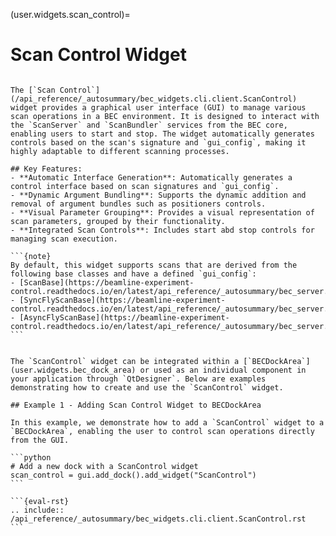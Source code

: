 (user.widgets.scan_control)=

# Scan Control Widget

````{tab} Overview

The [`Scan Control`](/api_reference/_autosummary/bec_widgets.cli.client.ScanControl) widget provides a graphical user interface (GUI) to manage various scan operations in a BEC environment. It is designed to interact with the `ScanServer` and `ScanBundler` services from the BEC core, enabling users to start and stop. The widget automatically generates controls based on the scan's signature and `gui_config`, making it highly adaptable to different scanning processes.

## Key Features:
- **Automatic Interface Generation**: Automatically generates a control interface based on scan signatures and `gui_config`.
- **Dynamic Argument Bundling**: Supports the dynamic addition and removal of argument bundles such as positioners controls.
- **Visual Parameter Grouping**: Provides a visual representation of scan parameters, grouped by their functionality.
- **Integrated Scan Controls**: Includes start abd stop controls for managing scan execution.

```{note}
By default, this widget supports scans that are derived from the following base classes and have a defined `gui_config`:
- [ScanBase](https://beamline-experiment-control.readthedocs.io/en/latest/api_reference/_autosummary/bec_server.scan_server.scans.ScanBase.html)
- [SyncFlyScanBase](https://beamline-experiment-control.readthedocs.io/en/latest/api_reference/_autosummary/bec_server.scan_server.scans.SyncFlyScanBase.html)
- [AsyncFlyScanBase](https://beamline-experiment-control.readthedocs.io/en/latest/api_reference/_autosummary/bec_server.scan_server.scans.AsyncFlyScanBase.html)
```
````

````{tab} Examples

The `ScanControl` widget can be integrated within a [`BECDockArea`](user.widgets.bec_dock_area) or used as an individual component in your application through `QtDesigner`. Below are examples demonstrating how to create and use the `ScanControl` widget.

## Example 1 - Adding Scan Control Widget to BECDockArea

In this example, we demonstrate how to add a `ScanControl` widget to a `BECDockArea`, enabling the user to control scan operations directly from the GUI.

```python
# Add a new dock with a ScanControl widget
scan_control = gui.add_dock().add_widget("ScanControl")
```
````

````{tab} API
```{eval-rst} 
.. include:: /api_reference/_autosummary/bec_widgets.cli.client.ScanControl.rst
```
````
